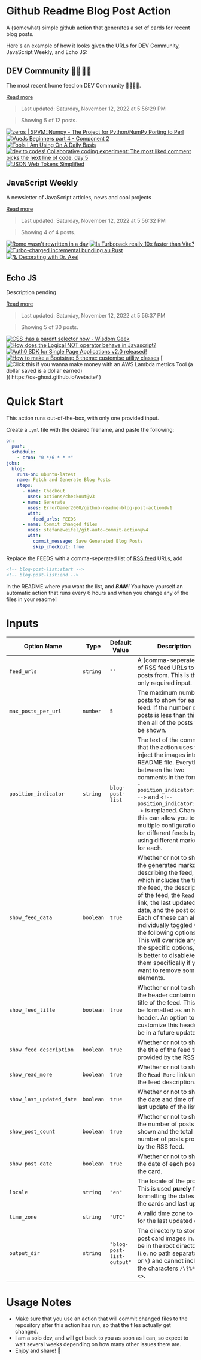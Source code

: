 # Github Readme Blog Post Action

A (somewhat) simple github action that generates a set of cards for recent blog posts.

Here's an example of how it looks given the URLs for DEV Community, JavaScript Weekly, and Echo JS:

<!-- post-list:start -->
## DEV Community 👩‍💻👨‍💻

The most recent home feed on DEV Community 👩‍💻👨‍💻.

[Read more](https://dev.to)
> Last updated: Saturday, November 12, 2022 at 5:56:29 PM

> Showing 5 of 12 posts.

[![zeros | SPVM::Numpy - The Project for Python/NumPy Porting to Perl](https://raw.githubusercontent.com/ErrorGamer2000/github-readme-blog-post-action/main/generated_files/DEV_Community_👩‍💻👨‍💻/zeros___SPVM__Numpy_-_The_Project_for_Python_NumPy_Porting_to_Perl.svg)](https://dev.to/yukikimoto/zeros-spvmnumpy-the-project-for-pythonnumpy-porting-to-perl-108)
[![VueJs Beginners part 4 - Component 2](https://raw.githubusercontent.com/ErrorGamer2000/github-readme-blog-post-action/main/generated_files/DEV_Community_👩‍💻👨‍💻/VueJs_Beginners_part_4_-_Component_2.svg)](https://dev.to/hshoja/vuejs-beginners-part-4-component-2-315g)
[![Tools I Am Using On A Daily Basis](https://raw.githubusercontent.com/ErrorGamer2000/github-readme-blog-post-action/main/generated_files/DEV_Community_👩‍💻👨‍💻/Tools_I_Am_Using_On_A_Daily_Basis.svg)](https://dev.to/yuridevat/tools-i-am-using-on-a-daily-basis-4kb7)
[![dev.to codes! Collaborative coding experiment: The most liked comment picks the next line of code, day 5](https://raw.githubusercontent.com/ErrorGamer2000/github-readme-blog-post-action/main/generated_files/DEV_Community_👩‍💻👨‍💻/dev.to_codes!_Collaborative_coding_experiment__The_most_liked_comment_picks_the_next_line_of_code__day_5.svg)](https://dev.to/thormeier/devto-codes-collaborative-coding-experiment-the-most-liked-comment-picks-the-next-line-of-code-day-5-156i)
[![JSON Web Tokens Simplified](https://raw.githubusercontent.com/ErrorGamer2000/github-readme-blog-post-action/main/generated_files/DEV_Community_👩‍💻👨‍💻/JSON_Web_Tokens_Simplified.svg)](https://dev.to/integerman/json-web-tokens-simplified-1n02)


## JavaScript Weekly

A newsletter of JavaScript articles, news and cool projects

[Read more](https://javascriptweekly.com/)
> Last updated: Saturday, November 12, 2022 at 5:56:32 PM

> Showing 4 of 4 posts.

[![Rome wasn't rewritten in a day](https://raw.githubusercontent.com/ErrorGamer2000/github-readme-blog-post-action/main/generated_files/JavaScript_Weekly/Rome_wasn't_rewritten_in_a_day.svg)](https://javascriptweekly.com/issues/614)
[![Is Turbopack really 10x faster than Vite?](https://raw.githubusercontent.com/ErrorGamer2000/github-readme-blog-post-action/main/generated_files/JavaScript_Weekly/Is_Turbopack_really_10x_faster_than_Vite_.svg)](https://javascriptweekly.com/issues/613)
[![Turbo-charged incremental bundling au Rust](https://raw.githubusercontent.com/ErrorGamer2000/github-readme-blog-post-action/main/generated_files/JavaScript_Weekly/Turbo-charged_incremental_bundling_au_Rust.svg)](https://javascriptweekly.com/issues/612)
[![🪜 Decorating with Dr. Axel](https://raw.githubusercontent.com/ErrorGamer2000/github-readme-blog-post-action/main/generated_files/JavaScript_Weekly/🪜_Decorating_with_Dr._Axel.svg)](https://javascriptweekly.com/issues/611)


## Echo JS

Description pending

[Read more](
http://www.echojs.com
)
> Last updated: Saturday, November 12, 2022 at 5:56:37 PM

> Showing 5 of 30 posts.

[![CSS :has a parent selector now - Wisdom Geek](https://raw.githubusercontent.com/ErrorGamer2000/github-readme-blog-post-action/main/generated_files/_Echo_JS_/CSS__has_a_parent_selector_now_-_Wisdom_Geek.svg)](https://www.wisdomgeek.com/development/web-development/css-has-a-parent-selector-now/)
[![How does the Logical NOT operator behave in Javascript?](https://raw.githubusercontent.com/ErrorGamer2000/github-readme-blog-post-action/main/generated_files/_Echo_JS_/How_does_the_Logical_NOT_operator_behave_in_Javascript_.svg)](
https://www.frontendroom.com/blog/how-does-the-logical-not-operator-behave-in-javascript
)
[![Auth0 SDK for Single Page Applications v2.0 released!](https://raw.githubusercontent.com/ErrorGamer2000/github-readme-blog-post-action/main/generated_files/_Echo_JS_/Auth0_SDK_for_Single_Page_Applications_v2.0_released!.svg)](https://auth0.com/blog/auth0-spa-sdk-v2-released/)
[![How to make a Bootstrap 5 theme: customise utility classes](https://raw.githubusercontent.com/ErrorGamer2000/github-readme-blog-post-action/main/generated_files/_Echo_JS_/How_to_make_a_Bootstrap_5_theme__customise_utility_classes.svg)](https://adropincalm.com/blog/how-to-make-a-bootstrap-5-theme-utility-classes/)
[![
Click this if you wanna make money with an AWS Lambda metrics Tool (a dollar saved is a dollar earned)
](https://raw.githubusercontent.com/ErrorGamer2000/github-readme-blog-post-action/main/generated_files/_Echo_JS_/_Click_this_if_you_wanna_make_money_with_an_AWS_Lambda_metrics_Tool_(a_dollar_saved_is_a_dollar_earned)_.svg)](
https://os-ghost.github.io/website/
)


<!-- post-list:end -->

# Quick Start

This action runs out-of-the-box, with only one provided input.

Create a `.yml` file with the desired filename, and paste the following:

```yml
on:
  push:
  schedule:
    - cron: "0 */6 * * *"
jobs:
  blog:
    runs-on: ubuntu-latest
    name: Fetch and Generate Blog Posts
    steps:
      - name: Checkout
        uses: actions/checkout@v3
      - name: Generate
        uses: ErrorGamer2000/github-readme-blog-post-action@v1
        with:
          feed_urls: FEEDS
      - name: Commit changed files
        uses: stefanzweifel/git-auto-commit-action@v4
        with:
          commit_message: Save Generated Blog Posts
          skip_checkout: true
```

Replace the FEEDS with a comma-seperated list of [RSS feed](https://rss.com/blog/how-do-rss-feeds-work/) URLs, add

```md
<!-- blog-post-list:start -->
<!-- blog-post-list:end -->
```

in the README where you want the list, and **_BAM!_** You have yourself an automatic action that runs every 6 hours and when you change any of the files in your readme!

# Inputs

<table>
  <thead>
    <tr>
      <th>Option Name</th>
      <th>Type</th>
      <th>Default Value</th>
      <th>Description</th>
    </tr>
  </thead>
  <tbody>
    <tr>
      <td><code>feed_urls</code></td>
      <td><code>string</code></td>
      <td><code>""</code></td>
      <td>A (comma-seperated) list of RSS feed URLs to load posts from. This is the only required input.</td>
    </tr>
    <tr>
      <td><code>max_posts_per_url</code></td>
      <td><code>number</code></td>
      <td><code>5</code></td>
      <td>The maximum number of posts to show for each feed. If the number of posts is less than this, then all of the posts will be shown.</td>
    </tr>
    <tr>
      <td><code>position_indicator</code></td>
      <td><code>string</code></td>
      <td><code>blog-post-list</code></td>
      <td>The text of the comments that the action uses to inject the images into the README file. Everything between the two comments in the form <code>&lt;!-- position_indicator:start --&gt;</code> and <code>&lt;!-- position_indicator:end --&gt;</code> is replaced. Changing this can allow you to use multiple configurations for different feeds by using different markers for each.</td>
    </tr>
    <tr>
      <td><code>show_feed_data</code></td>
      <td><code>boolean</code></td>
      <td><code>true</code></td>
      <td>Whether or not to show the generated markdown describing the feed, which includes the title of the feed, the description of the feed, the <code>Read More</code> link, the last updated date, and the post count. Each of these can also be individually toggled with the following options. This will override any of the specific options, so it is better to disable/enable them specifically if you want to remove some elements.</td>
    </tr>
    <tr>
      <td><code>show_feed_title</code></td>
      <td><code>boolean</code></td>
      <td><code>true</code></td>
      <td>Whether or not to show the header containing the title of the feed. This will be formatted as an <code>h2</code> header. An option to customize this header will be in a future update.</td>
    </tr>
    <tr>
      <td><code>show_feed_description</code></td>
      <td><code>boolean</code></td>
      <td><code>true</code></td>
      <td>Whether or not to show the title of the feed that is provided by the RSS feed.</td>
    </tr>
    <tr>
      <td><code>show_read_more</code></td>
      <td><code>boolean</code></td>
      <td><code>true</code></td>
      <td>Whether or not to show the <code>Read More</code> link under the feed description.</td>
    </tr>
    <tr>
      <td><code>show_last_updated_date</code></td>
      <td><code>boolean</code></td>
      <td><code>true</code></td>
      <td>Whether or not to show the date and time of the last update of the list.</td>
    </tr>
    <tr>
      <td><code>show_post_count</code></td>
      <td><code>boolean</code></td>
      <td><code>true</code></td>
      <td>Whether or not to show the number of posts shown and the total number of posts provided by the RSS feed.</td>
    </tr>
    <tr>
      <td><code>show_post_date</code></td>
      <td><code>boolean</code></td>
      <td><code>true</code></td>
      <td>Whether or not to show the date of each post on the card.</td>
    </tr>
    <tr>
      <td><code>locale</code></td>
      <td><code>string</code></td>
      <td><code>"en"</code></td>
      <td>The locale of the project. This is used <strong>purely</strong> for formatting the dates of the cards and last update.</td>
    </tr>
    <tr>
      <td><code>time_zone</code></td>
      <td><code>string</code></td>
      <td><code>"UTC"</code></td>
      <td>A valid time zone to use for the last updated date.</td>
    </tr>
    <tr>
      <td><code>output_dir</code></td>
      <td><code>string</code></td>
      <td><code>"blog-post-list-output"</code></td>
      <td>The directory to store the post card images in. Must be in the root directory (i.e. no path separators <code>/</code> or <code>\</code>) and cannot include the characters <code>/\?%*:|"&lt;&gt;</code>.</td>
    </tr>
<!--
    <tr>
      <td><code></code></td>
      <td><cde></cde></td>
      <td><code></code></td>
      <td></td>
    </tr>
-->
  </tbody>
</table>

# Usage Notes

- Make sure that you use an action that will commit changed files to the repository after this action has run, so that the files actually get changed.
- I am a solo dev, and will get back to you as soon as I can, so expect to wait several weeks depending on how many other issues there are.
- Enjoy and share! 🤗
